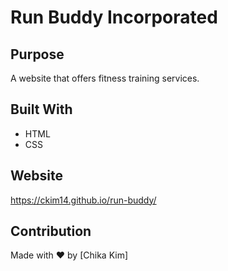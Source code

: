 # Run Buddy Incorporated

## Purpose
A website that offers fitness training services.

## Built With
* HTML
* CSS

## Website
https://ckim14.github.io/run-buddy/

## Contribution
Made with ❤️ by [Chika Kim]
